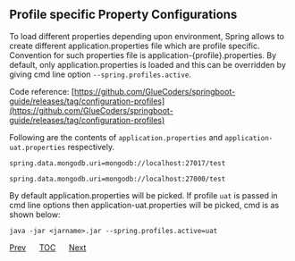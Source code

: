 ## Profile specific Property Configurations

To load different properties depending upon environment, Spring allows to create different application.properties file which are profile specific. Convention for such properties file is application-{profile}.properties. By default, only application.properties is loaded and this can be overridden by giving cmd line option `--spring.profiles.active`. 

Code reference: [https://github.com/GlueCoders/springboot-guide/releases/tag/configuration-profiles](https://github.com/GlueCoders/springboot-guide/releases/tag/configuration-profiles)

Following are the contents of `application.properties` and `application-uat.properties` respectively.

```
spring.data.mongodb.uri=mongodb://localhost:27017/test
```

```
spring.data.mongodb.uri=mongodb://localhost:27000/test
```

By default application.properties will be picked. If profile `uat` is passed in cmd line options then application-uat.properties will be picked, cmd is as shown below:

`java -jar <jarname>.jar --spring.profiles.active=uat`


[Prev](/mvc-exceptionmapper.md)&nbsp;&nbsp;&nbsp;&nbsp;&nbsp;&nbsp;[TOC](/TOC.md)&nbsp;&nbsp;&nbsp;&nbsp;&nbsp;&nbsp;[Next](#)

